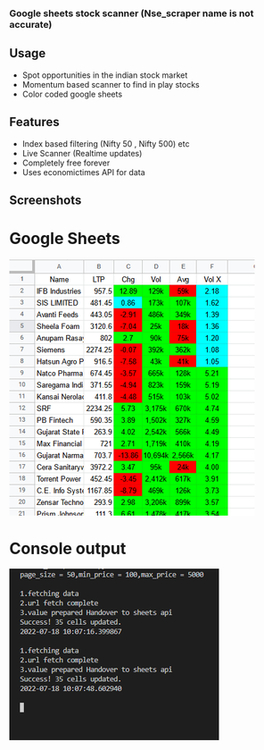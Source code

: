 ### Google sheets stock scanner (Nse_scraper name is not accurate)

## Usage
- Spot opportunities in the indian stock market 
- Momentum based scanner to find in play stocks
- Color coded google sheets 


## Features
- Index based filtering (Nifty 50 , Nifty 500) etc
- Live Scanner (Realtime updates)
- Completely free forever
- Uses economictimes API for data

## Screenshots
# Google Sheets
![first_image](https://github.com/mijos52/nse_scraper/blob/19bd86f277091d24a06f2746fab19f2aa2515889/Images/sheets%20scanner.PNG?raw=true)

# Console output
![second_image](https://github.com/mijos52/nse_scraper/blob/master/Images/sheets_scanner_terminal.PNG?raw=true)
